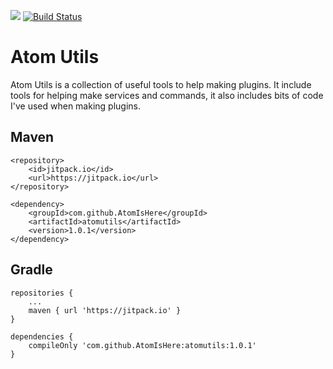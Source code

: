 [![](https://jitci.com/gh/AtomIsHere/atomutils/svg)](https://jitci.com/gh/AtomIsHere/atomutils) [![Build Status](https://travis-ci.org/AtomIsHere/atomutils.svg?branch=master)](https://travis-ci.org/AtomIsHere/atomutils)

# Atom Utils
   <p>Atom Utils is a collection of useful tools to help making plugins. It include tools for helping make services and
   commands, it also includes bits of code I've used when making plugins.</p>

## Maven
    <repository>
        <id>jitpack.io</id>
        <url>https://jitpack.io</url>
    </repository>
    
    <dependency>
        <groupId>com.github.AtomIsHere</groupId>
        <artifactId>atomutils</artifactId>
        <version>1.0.1</version>
    </dependency>
    
## Gradle
    repositories {
        ...
        maven { url 'https://jitpack.io' }
    }
    
    dependencies {
        compileOnly 'com.github.AtomIsHere:atomutils:1.0.1'
    }